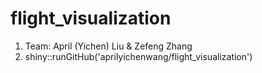 # flight_visualization

1. Team: April (Yichen) Liu & Zefeng Zhang
2. shiny::runGitHub('aprilyichenwang/flight_visualization')
